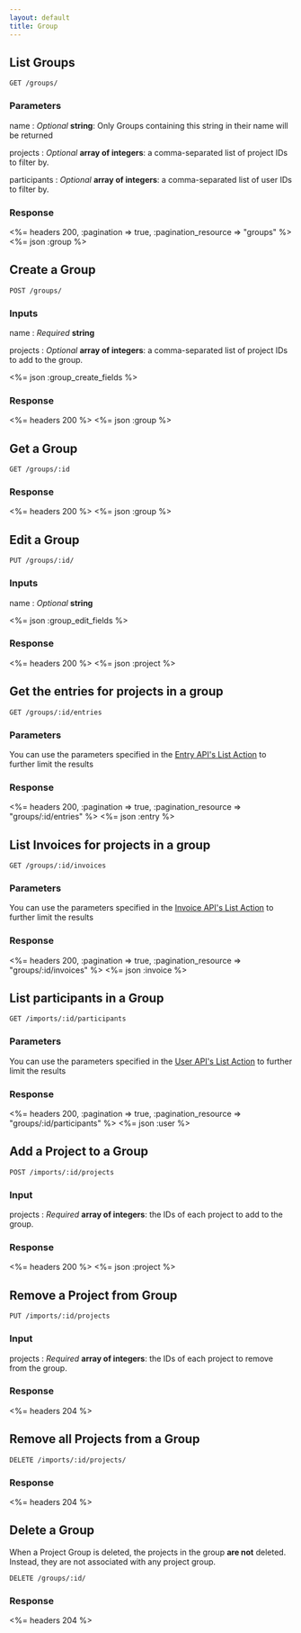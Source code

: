 ```yaml
---
layout: default
title: Group
---
```


## List Groups

~~~
GET /groups/
~~~

### Parameters

name
: *Optional* **string**: Only Groups containing this string in their name will be returned

projects
: *Optional* **array of integers**: a comma-separated list of project IDs to filter by.

participants
: *Optional* **array of integers**: a comma-separated list of user IDs to filter by.

### Response

<%= headers 200, :pagination => true, :pagination_resource => "groups" %>
<%= json :group %>


## Create a Group

~~~
POST /groups/
~~~

### Inputs

name
: *Required* **string**

projects
: *Optional* **array of integers**: a comma-separated list of project IDs to add to the group.

<%= json :group_create_fields %>

### Response

<%= headers 200 %>
<%= json :group %>

## Get a Group

~~~
GET /groups/:id
~~~

### Response

<%= headers 200 %>
<%= json :group %>

## Edit a Group

~~~
PUT /groups/:id/
~~~

### Inputs

name
: *Optional* **string**

<%= json :group_edit_fields %>

### Response

<%= headers 200 %>
<%= json :project %>

## Get the entries for projects in a group

~~~
GET /groups/:id/entries
~~~

### Parameters

You can use the parameters specified in the [Entry API's List Action](/entries/index.html#list) to further limit the results

### Response

<%= headers 200, :pagination => true, :pagination_resource => "groups/:id/entries" %>
<%= json :entry %>

## List Invoices for projects in a group

~~~
GET /groups/:id/invoices
~~~

### Parameters

You can use the parameters specified in the [Invoice API's List Action](/invoices/index.html#list) to further limit the results

### Response

<%= headers 200, :pagination => true, :pagination_resource => "groups/:id/invoices" %>
<%= json :invoice %>

## List participants in a Group

~~~
GET /imports/:id/participants
~~~

### Parameters

You can use the parameters specified in the [User API's List Action](/users/index.html#list) to further limit the results

### Response

<%= headers 200, :pagination => true, :pagination_resource => "groups/:id/participants" %>
<%= json :user %>

## Add a Project to a Group

~~~
POST /imports/:id/projects
~~~

### Input

projects
: *Required* **array of integers**: the IDs of each project to add to the group.

### Response

<%= headers 200 %>
<%= json :project %>

## Remove a Project from Group

~~~
PUT /imports/:id/projects
~~~

### Input

projects
: *Required* **array of integers**: the IDs of each project to remove from the group.

### Response

<%= headers 204 %>

## Remove all Projects from a Group

~~~
DELETE /imports/:id/projects/
~~~

### Response

<%= headers 204 %>

## Delete a Group

When a Project Group is deleted, the projects in the group **are not** deleted. Instead, they are not associated with any project group.

~~~
DELETE /groups/:id/
~~~

### Response

<%= headers 204 %>